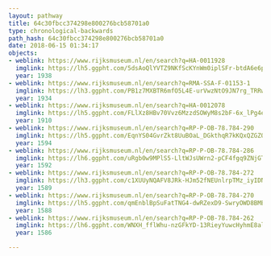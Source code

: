 ```yaml
---
layout: pathway
title: 64c30fbcc374298e800276bcb58701a0
type: chronological-backwards
path_hash: 64c30fbcc374298e800276bcb58701a0
date: 2018-06-15 01:34:17
objects:
- weblink: https://www.rijksmuseum.nl/en/search?q=HA-0011928
  imglink: https://lh5.ggpht.com/5dsAoQlYVTZ9NKfScKYnWm0iplSFr-btdA6e6pyxBscBeyuLQpvQrTdSqP1_0dwm6ExFTxHnchweNQUo8xUPIptT2cM4=s200
  year: 1938
- weblink: https://www.rijksmuseum.nl/en/search?q=RMA-SSA-F-01153-1
  imglink: https://lh3.ggpht.com/PB1z7MXBTR6mfO5L4E-urVwzNtO9JN7rg_TRRwGQDIyvcNfidB8pL4uualUKPr2G1as5fVIbeDdj5ru_nNohsCbOzjQ=s200
  year: 1934
- weblink: https://www.rijksmuseum.nl/en/search?q=HA-0012078
  imglink: https://lh5.ggpht.com/FLlXz8HBv70Vvz6MzzdSOWyM8s2bF-6x_lPg4e1j5sRgAIgwMxgw96MnRP7fM6tY7BwB61RuAKScL_qW2F34LiQZEw=s200
  year: 1910
- weblink: https://www.rijksmuseum.nl/en/search?q=RP-P-OB-78.784-290
  imglink: https://lh5.ggpht.com/EqnYS04GvrZkt8UuBOaL_DGkthqR7kKQxQZGZOq_JhlT4oMQxjivdDqsIqFBMwUy8tHq8Axqto5SEQDOfExhyC_vbQ=s200
  year: 1594
- weblink: https://www.rijksmuseum.nl/en/search?q=RP-P-OB-78.784-286
  imglink: https://lh6.ggpht.com/uRgb0w9MPlS5-LltWJsUWrn2-pCF4fgq9ZNjGTflgKtjdQ7RkdPRM4eAMTtgIs8_eNhvhvoVpj9VUW9JgKzezOtathE=s200
  year: 1592
- weblink: https://www.rijksmuseum.nl/en/search?q=RP-P-OB-78.784-272
  imglink: https://lh3.ggpht.com/c1XUUyNQAFV8JRk-HJm52fNEUnlrpTMz_iyIDNla6ieAGlN0a5wYjOVRJV37AV4flcJCBJbSgG9uEflixffcEEJs-g=s200
  year: 1589
- weblink: https://www.rijksmuseum.nl/en/search?q=RP-P-OB-78.784-270
  imglink: https://lh5.ggpht.com/qmEnblBpSuFatTNG4-dwRZexD9-SwryOWD8BMBCGboAHZmSVRLfncWQSL9YpVeN6iqgta5mbK9pBqu5CXU8TPzf6L7em=s200
  year: 1588
- weblink: https://www.rijksmuseum.nl/en/search?q=RP-P-OB-78.784-262
  imglink: https://lh6.ggpht.com/WNXH_fflWhu-nzGFkYD-13RieyYuwcHyhmE8alJ9pEBW2xZqMze5-nnb_Pd2NqKIm2bZnT6xwmnMnbCXFnsZyOhLx4lT=s200
  year: 1586

---
```

